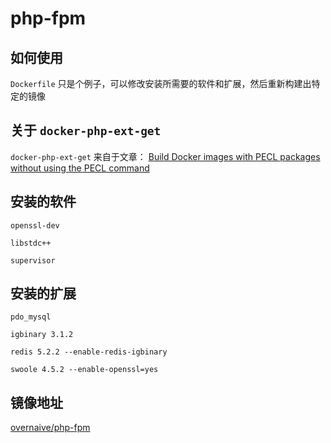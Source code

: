 # php-fpm

## 如何使用

`Dockerfile` 只是个例子，可以修改安装所需要的软件和扩展，然后重新构建出特定的镜像

## 关于 `docker-php-ext-get`

`docker-php-ext-get` 来自于文章： [Build Docker images with PECL packages without using the PECL command](https://olvlvl.com/2019-06-docker-pecl-without-pecl)

## 安装的软件

`openssl-dev`

`libstdc++`

`supervisor`

## 安装的扩展

`pdo_mysql`

`igbinary 3.1.2`

`redis 5.2.2 --enable-redis-igbinary`

`swoole 4.5.2 --enable-openssl=yes`

## 镜像地址

[overnaive/php-fpm](https://hub.docker.com/r/overnaive/php-fpm)